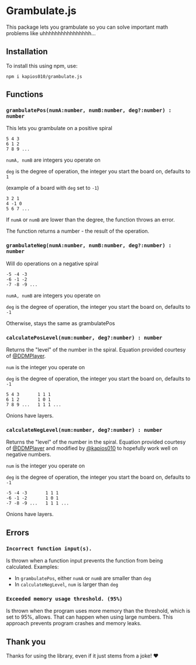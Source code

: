 # Grambulate.js 
This package lets you grambulate so you can solve important math problems like uhhhhhhhhhhhhhhhh...

## Installation
To install this using npm, use:
```
npm i kapios010/grambulate.js
```

## Functions
### `grambulatePos(numA:number, numB:number, deg?:number) : number`
This lets you grambulate on a positive spiral
```
5 4 3
6 1 2
7 8 9 ...
```
`numA, numB` are integers you operate on

`deg` is the degree of operation, the integer you start the board on, defaults to `1`

(example of a board with `deg` set to `-1`)
```
3 2 1
4 -1 0
5 6 7 ...
```

If `numA` or `numB` are lower than the degree, the function throws an error.

The function returns a number - the result of the operation.

### `grambulateNeg(numA:number, numB:number, deg?:number) : number`
Will do operations on a negative spiral
```
-5 -4 -3
-6 -1 -2
-7 -8 -9 ...
```

`numA, numB` are integers you operate on

`deg` is the degree of operation, the integer you start the board on, defaults to `-1`

Otherwise, stays the same as grambulatePos

### `calculatePosLevel(num:number, deg?:number) : number`
Returns the "level" of the number in the spiral. 
Equation provided courtesy of [@DDMPlayer](https://github.com/DDMPlayer).

`num` is the integer you operate on

`deg` is the degree of operation, the integer you start the board on, defaults to `-1`

```
5 4 3       1 1 1   
6 1 2       1 0 1
7 8 9 ...   1 1 1 ...
```
Onions have layers.

### `calculateNegLevel(num:number, deg?:number) : number`
Returns the "level" of the number in the spiral.
Equation provided courtesy of [@DDMPlayer](https://github.com/DDMPlayer) and modified by [@kapios010](https://github.com/kapios010) to hopefully work well on negative numbers.

`num` is the integer you operate on

`deg` is the degree of operation, the integer you start the board on, defaults to `-1`

```
-5 -4 -3       1 1 1   
-6 -1 -2       1 0 1
-7 -8 -9 ...   1 1 1 ...
```
Onions have layers.

## Errors
### `Incorrect function input(s).`
Is thrown when a function input prevents the function from being calculated.
Examples:
* In `grambulatePos`, either `numA` or `numB` are smaller than `deg`
* In `calculateNegLevel`, `num` is larger than `deg`

### `Exceeded memory usage threshold. (95%)`
Is thrown when the program uses more memory than the threshold, which is set to 95%, allows. That can happen when using large numbers. This approach prevents program crashes and memory leaks.

## Thank you
Thanks for using the library, even if it just stems from a joke! ❤️

